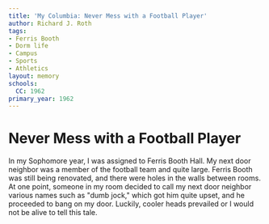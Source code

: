 ```yaml
---
title: 'My Columbia: Never Mess with a Football Player'
author: Richard J. Roth
tags:
- Ferris Booth
- Dorm life
- Campus
- Sports
- Athletics
layout: memory
schools:
  CC: 1962
primary_year: 1962
---
```

# Never Mess with a Football Player

In my Sophomore year, I was assigned to Ferris Booth Hall. My next door neighbor was a member of the football team and quite large. Ferris Booth was still being renovated, and there were holes in the walls between rooms. At one point, someone in my room decided to call my next door neighbor various names such as "dumb jock," which got him quite upset, and he proceeded to bang on my door. Luckily, cooler heads prevailed or I would not be alive to tell this tale.
